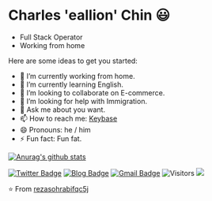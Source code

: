 # Charles 'eallion' Chin 😃

- Full Stack Operator
- Working from home

Here are some ideas to get you started:

- 🔭 I’m currently working from home.
- 🌱 I’m currently learning English.
- 👯 I’m looking to collaborate on E-commerce.
- 🤔 I’m looking for help with Immigration.
- 💬 Ask me about you want.
- 📫 How to reach me: [Keybase](https://keybase.io/eallion)
- 😄 Pronouns: he / him
- ⚡ Fun fact: Fun fat.

[![Anurag's github stats](https://github-readme-stats.vercel.app/api?username=eallion&show_icons=true)](https://github.com/anuraghazra/github-readme-stats)

[![Twitter Badge](https://img.shields.io/badge/@eallion-1ca0f1?style=flat&labelColor=1ca0f1&logo=twitter&logoColor=white&link=https://twitter.com/eallion)](https://twitter.com/eallion) 
[![Blog Badge](https://img.shields.io/badge/eallion.com-FF4088?style=flat&labelColor=FF4088&logo=Hugo&logoColor=white&link=https://eallion.com/)](https://eallion.com/)
[![Gmail Badge](https://img.shields.io/badge/eallions@gmail.com-c14438?style=flat&logo=Gmail&logoColor=white&link=mailto:eallions@gmail.com)](mailto:eallions@gmail.com) 
![Visitors](https://visitor-badge.laobi.icu/badge?page_id=eallion.eallion)
![](https://komarev.com/ghpvc/?username=eallion&color=0366d6)

⭐️ From [rezasohrabifqc5j](https://github.com/rezasohrabifqc5j)
